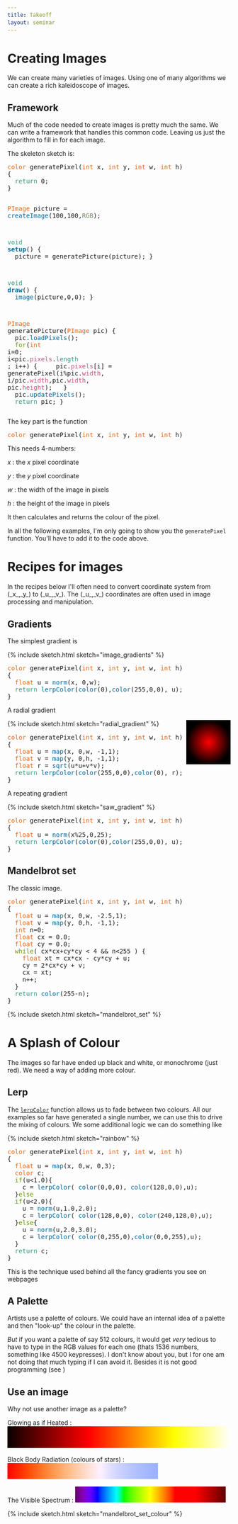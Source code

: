 ```yaml
---
title: Takeoff
layout: seminar
---
```


# Creating Images
We can create many varieties of images.  Using one of  many algorithms we can create a rich kaleidoscope of images.

## Framework
Much of the code needed to create images is pretty much the same.  We can write a framework that handles this common code.   Leaving us just the algorithm to fill in for each image.

The skeleton sketch is:
<section class="alert processing">
<pre>
<span style="color: #E2661A;">color</span> generatePixel(<span style="color: #E2661A;">int</span> x, <span style="color: #E2661A;">int</span> y, <span style="color: #E2661A;">int</span> w, <span style="color: #E2661A;">int</span> h)
{
&nbsp;&nbsp;<span style="color: #33997E;">return</span> 0;
}

<span style="color: #E2661A;">PImage</span> picture = <span style="color: #006699;">createImage</span>(100,100,<span style="color: #718A62;">RGB</span>);

<span style="color: #33997E;">void</span> <span style="color: #006699;"><b>setup</b></span>()
{
&nbsp;&nbsp;picture&nbsp;=&nbsp;generatePicture(picture);
}

<span style="color: #33997E;">void</span> <span style="color: #006699;"><b>draw</b></span>()
{
&nbsp;&nbsp;<span style="color: #006699;">image</span>(picture,0,0);
}

<span style="color: #E2661A;">PImage</span> generatePicture(<span style="color: #E2661A;">PImage</span> pic)
{
&nbsp;&nbsp;pic.<span style="color: #006699;">loadPixels</span>();
&nbsp;&nbsp;<span style="color: #669900;">for</span>(<span style="color: #E2661A;">int</span> i=0; i&lt;pic.<span style="color: #D94A7A;">pixels</span>.<span style="color: #33997E;">length</span> ; i++) {
&nbsp;&nbsp;&nbsp;&nbsp;pic.<span style="color: #D94A7A;">pixels</span>[i] = generatePixel(i%pic.<span style="color: #D94A7A;">width</span>, i/pic.<span style="color: #D94A7A;">width</span>,pic.<span style="color: #D94A7A;">width</span>, pic.<span style="color: #D94A7A;">height</span>);
&nbsp;&nbsp;}
&nbsp;&nbsp;pic.<span style="color: #006699;">updatePixels</span>();
&nbsp;&nbsp;<span style="color: #33997E;">return</span> pic;
}
</pre></section>
The key part is the function
<section class="alert processing"><pre>
<span style="color: #E2661A;">color</span> generatePixel(<span style="color: #E2661A;">int</span> x, <span style="color: #E2661A;">int</span> y, <span style="color: #E2661A;">int</span> w, <span style="color: #E2661A;">int</span> h)</pre></section>

This needs 4-numbers:

_x_
: the _x_ pixel coordinate

_y_
: the _y_ pixel coordinate

_w_
: the width of the image in pixels

_h_
: the height of the image in pixels

It then calculates and returns the colour of the pixel.

<section class="alert warning">
In all the following examples, I'm only going to show you the <code>generatePixel</code> function.  You'll have to add it to the code above.
</section>

# Recipes for images

<section class="alert note">
In the recipes below I'll often need to convert coordinate system from (_x_,_y_) to (_u_,_v_).  The (_u_,_v_) coordinates are often used in image processing and manipulation.
</section>

## Gradients

The simplest gradient is
<section class="alert processing">
{% include sketch.html sketch="image_gradients" %}
<pre>
<span style="color: #E2661A;">color</span> generatePixel(<span style="color: #E2661A;">int</span> x, <span style="color: #E2661A;">int</span> y, <span style="color: #E2661A;">int</span> w, <span style="color: #E2661A;">int</span> h)
{
&nbsp;&nbsp;<span style="color: #E2661A;">float</span> u = <span style="color: #006699;">norm</span>(x, 0,w);
&nbsp;&nbsp;<span style="color: #33997E;">return</span> <span style="color: #006699;">lerpColor</span>(<span style="color: #006699;">color</span>(0),<span style="color: #006699;">color</span>(255,0,0), u);
}
</pre>
</section>

A radial gradient
<section class="alert processing">
<img src="assets/radial_gradient/radial_gradient.png" style="float:right" />
{% include sketch.html sketch="radial_gradient" %}
<pre>
<span style="color: #E2661A;">color</span> generatePixel(<span style="color: #E2661A;">int</span> x, <span style="color: #E2661A;">int</span> y, <span style="color: #E2661A;">int</span> w, <span style="color: #E2661A;">int</span> h)
{
&nbsp;&nbsp;<span style="color: #E2661A;">float</span> u = <span style="color: #006699;">map</span>(x, 0,w, -1,1);
&nbsp;&nbsp;<span style="color: #E2661A;">float</span> v = <span style="color: #006699;">map</span>(y, 0,h, -1,1);
&nbsp;&nbsp;<span style="color: #E2661A;">float</span> r = <span style="color: #006699;">sqrt</span>(u*u+v*v);
&nbsp;&nbsp;<span style="color: #33997E;">return</span> <span style="color: #006699;">lerpColor</span>(<span style="color: #006699;">color</span>(255,0,0),<span style="color: #006699;">color</span>(0), r);
}
</pre></section>

A repeating gradient
<section class="alert processing">
{% include sketch.html sketch="saw_gradient" %}
<pre>
<span style="color: #E2661A;">color</span> generatePixel(<span style="color: #E2661A;">int</span> x, <span style="color: #E2661A;">int</span> y, <span style="color: #E2661A;">int</span> w, <span style="color: #E2661A;">int</span> h)
{
&nbsp;&nbsp;<span style="color: #E2661A;">float</span> u = <span style="color: #006699;">norm</span>(x%25,0,25);
&nbsp;&nbsp;<span style="color: #33997E;">return</span> <span style="color: #006699;">lerpColor</span>(<span style="color: #006699;">color</span>(0),<span style="color: #006699;">color</span>(255,0,0), u);
}
</pre>
</section>

## Mandelbrot set
The classic image.
<section class="alert processing">
<pre>
<span style="color: #E2661A;">color</span> generatePixel(<span style="color: #E2661A;">int</span> x, <span style="color: #E2661A;">int</span> y, <span style="color: #E2661A;">int</span> w, <span style="color: #E2661A;">int</span> h)
{
&nbsp;&nbsp;<span style="color: #E2661A;">float</span> u = <span style="color: #006699;">map</span>(x, 0,w, -2.5,1);
&nbsp;&nbsp;<span style="color: #E2661A;">float</span> v = <span style="color: #006699;">map</span>(y, 0,h, -1,1);
&nbsp;&nbsp;<span style="color: #E2661A;">int</span> n=0;
&nbsp;&nbsp;<span style="color: #E2661A;">float</span> cx = 0.0;
&nbsp;&nbsp;<span style="color: #E2661A;">float</span> cy = 0.0;
&nbsp;&nbsp;<span style="color: #669900;">while</span>( cx*cx+cy*cy &lt; 4 &amp;&amp; n&lt;255 ) {
&nbsp;&nbsp;&nbsp;&nbsp;<span style="color: #E2661A;">float</span> xt = cx*cx - cy*cy + u;
&nbsp;&nbsp;&nbsp;&nbsp;cy&nbsp;=&nbsp;2*cx*cy&nbsp;+&nbsp;v;
&nbsp;&nbsp;&nbsp;&nbsp;cx&nbsp;=&nbsp;xt;
&nbsp;&nbsp;&nbsp;&nbsp;n++;
&nbsp;&nbsp;}
&nbsp;&nbsp;<span style="color: #33997E;">return</span> <span style="color: #006699;">color</span>(255-n);
}
</pre>
{% include sketch.html sketch="mandelbrot_set" %}
</section>

# A Splash of Colour
The images so far have ended up black and white, or monochrome (just red).
We need a way of adding more colour.

## Lerp
The [`lerpColor`](https://processing.org/reference/lerpColor_.html) function allows us to fade between two colours.  All our examples so far have generated a single number, we can use this to drive the mixing of colours.  We some additional logic we can do something like

<section class="alert processing">
{% include sketch.html sketch="rainbow" %}
<pre>
<span style="color: #E2661A;">color</span> generatePixel(<span style="color: #E2661A;">int</span> x, <span style="color: #E2661A;">int</span> y, <span style="color: #E2661A;">int</span> w, <span style="color: #E2661A;">int</span> h)
{
&nbsp;&nbsp;<span style="color: #E2661A;">float</span> u = <span style="color: #006699;">map</span>(x, 0,w, 0,3);
&nbsp;&nbsp;<span style="color: #E2661A;">color</span> c;
&nbsp;&nbsp;<span style="color: #669900;">if</span>(u&lt;1.0){
&nbsp;&nbsp;&nbsp;&nbsp;c&nbsp;=&nbsp;<span style="color: #006699;">lerpColor</span>( <span style="color: #006699;">color</span>(0,0,0), <span style="color: #006699;">color</span>(128,0,0),u);
&nbsp;&nbsp;}<span style="color: #669900;">else</span>
&nbsp;&nbsp;<span style="color: #669900;">if</span>(u&lt;2.0){
&nbsp;&nbsp;&nbsp;&nbsp;u&nbsp;=&nbsp;<span style="color: #006699;">norm</span>(u,1.0,2.0);
&nbsp;&nbsp;&nbsp;&nbsp;c&nbsp;=&nbsp;<span style="color: #006699;">lerpColor</span>( <span style="color: #006699;">color</span>(128,0,0), <span style="color: #006699;">color</span>(240,128,0),u);
&nbsp;&nbsp;}<span style="color: #669900;">else</span>{
&nbsp;&nbsp;&nbsp;&nbsp;u&nbsp;=&nbsp;<span style="color: #006699;">norm</span>(u,2.0,3.0);
&nbsp;&nbsp;&nbsp;&nbsp;c&nbsp;=&nbsp;<span style="color: #006699;">lerpColor</span>( <span style="color: #006699;">color</span>(0,255,0),<span style="color: #006699;">color</span>(0,0,255),u);
&nbsp;&nbsp;}
&nbsp;&nbsp;<span style="color: #33997E;">return</span> c;
}
</pre>
</section>
<section class="alert note">
This is the technique used behind all the fancy gradients you see on webpages
</section>

## A Palette
Artists use a palette of colours.  We could have an internal idea of a palette and then "look-up" the colour in the palette.

_But_ if you want a palette of say 512 colours, it would get _very_ tedious to have to type in the RGB values for each one (thats 1536 numbers, something like 4500 keypresses).  I don't know about you, but I for one am not doing that much typing if I can avoid it.  Besides it is not good programming (see )

## Use an image
Why not use another image as a palette?

Glowing as if Heated
: ![hot](assets/Hot.png)

Black Body Radiation (colours of stars)
: ![bbrad](assets/bbrad.png)

The Visible Spectrum
: ![visspec](assets/visspec.png)

{% include sketch.html sketch="mandelbrot_set_colour" %}

